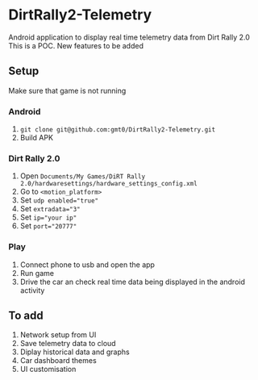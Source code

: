 # DirtRally2-Telemetry

Android application to display real time telemetry data from Dirt Rally 2.0
This is a POC. New features to be added

## Setup

Make sure that game is not running

### Android
1. `git clone git@github.com:gmt0/DirtRally2-Telemetry.git`
2. Build APK


### Dirt Rally 2.0
1. Open `Documents/My Games/DiRT Rally 2.0/hardwaresettings/hardware_settings_config.xml`
2. Go to `<motion_platform>`
3. Set `udp enabled="true"`
4. Set `extradata="3"`
5. Set `ip="your ip"`
6. Set `port="20777"`

### Play
1. Connect phone to usb and open the app
2. Run game
3. Drive the car an check real time data being displayed in the android activity

## To add
1. Network setup from UI
2. Save telemetry data to cloud
3. Diplay historical data and graphs
4. Car dashboard themes
5. UI customisation
